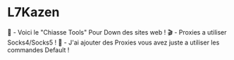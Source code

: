 # L7Kazen
🦄 - Voici le "Chiasse Tools" Pour Down des sites web ! 
🎬 - Proxies a utiliser Socks4/Socks5 !
🙏 - J'ai ajouter des Proxies vous avez juste a utiliser les commandes Default !
